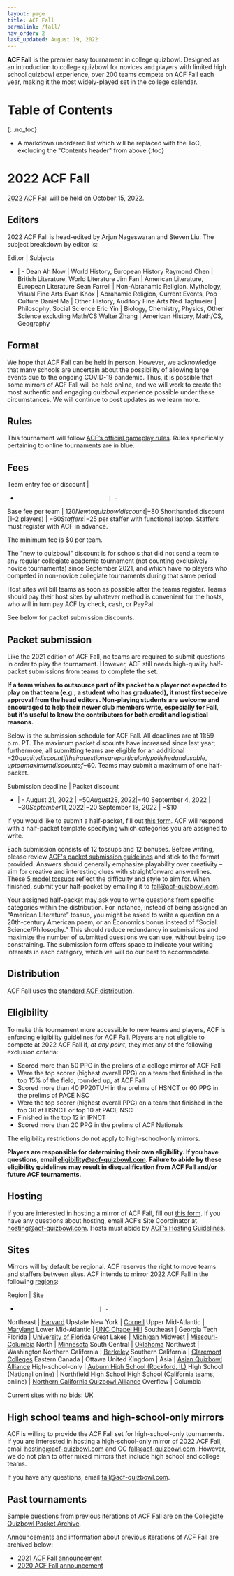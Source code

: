 ```yaml
---
layout: page
title: ACF Fall
permalink: /fall/
nav_order: 2
last_updated: August 19, 2022
---
```


<!--
do HS mirrors have the same stats-based eligibility rules?
do (online?) HS mirrors have to award trophies or book prizes?
are HS mirror bids from high schoolers accepted?
number the sections.
-->

**ACF Fall** is the premier easy tournament in college quizbowl. Designed as an introduction to college quizbowl for novices and players with limited high school quizbowl experience, over 200 teams compete on ACF Fall each year, making it the most widely-played set in the college calendar.

# Table of Contents
{: .no_toc}
* A markdown unordered list which will be replaced with the ToC, excluding the "Contents header" from above
{:toc}

# 2022 ACF Fall
[2022 ACF Fall](https://hsquizbowl.org/forums/viewtopic.php?p=391070) will be held on October 15, 2022.

## Editors
2022 ACF Fall is head-edited by Arjun Nageswaran and Steven Liu. The subject breakdown by editor is:

Editor | Subjects
- | -
Dean Ah Now             | World History, European History
Raymond Chen             | British Literature, World Literature
Jim Fan           | American Literature, European Literature
Sean Farrell               | Non-Abrahamic Religion, Mythology, Visual Fine Arts
Evan Knox          | Abrahamic Religion, Current Events, Pop Culture
Daniel Ma             | Other History, Auditory Fine Arts
Ned Tagtmeier           | Philosophy, Social Science
Eric Yin          | Biology, Chemistry, Physics, Other Science excluding Math/CS
Walter Zhang           | American History, Math/CS, Geography

## Format
We hope that ACF Fall can be held in person. However, we acknowledge that many schools are uncertain about the possibility of allowing large events due to the ongoing COVID-19 pandemic. Thus, it is possible that some mirrors of ACF Fall will be held online, and we will work to create the most authentic and engaging quizbowl experience possible under these circumstances. We will continue to post updates as we learn more.

## Rules
This tournament will follow [ACF’s official gameplay rules](/gameplay-rules). Rules specifically pertaining to online tournaments are in blue.

<!--## Registration
To register for 2021 ACF Fall, fill out the central [2021 ACF Fall registration form](https://forms.gle/kG9b7Rj4zo49zKtf8) with all relevant information.

If possible, teams should register for the site that is geographically closest to them and/or is in the region they would normally attend.

## Field
The field (list of registered teams) for each site can be found [here](https://docs.google.com/spreadsheets/d/1P4tdvLOAb_yQhPQqkl6PMsTyxn-Y1L2Ae25EzY6H3EU/edit).-->

## Fees

Team entry fee or discount         |
-                                  | -
Base fee per team                  | $120
New to quizbowl discount           | −$80
Shorthanded discount (1–2 players) | −$60
Staffers                           | −$25 per staffer with functional laptop. Staffers must register with ACF in advance.

The minimum fee is $0 per team.

The "new to quizbowl" discount is for schools that did not send a team to any regular collegiate academic tournament (not counting exclusively novice tournaments) since September 2021, and which have no players who competed in non-novice collegiate tournaments during that same period.

Host sites will bill teams as soon as possible after the teams register. Teams should pay their host sites by whatever method is convenient for the hosts, who will in turn pay ACF by check, cash, or PayPal.

See below for packet submission discounts.

## Packet submission
Like the 2021 edition of ACF Fall, no teams are required to submit questions in order to play the tournament. However, ACF still needs high-quality half-packet submissions from teams to complete the set.

**If a team wishes to outsource part of its packet to a player not expected to play on that team (e.g., a student who has graduated), it must first receive approval from the head editors. Non-playing students are welcome and encouraged to help their newer club members write, especially for Fall, but it's useful to know the contributors for both credit and logistical reasons.**

Below is the submission schedule for ACF Fall. All deadlines are at 11:59 p.m. PT. The maximum packet discounts have increased since last year; furthermore, all submitting teams are eligible for an additional −$20 quality discount if their questions are particularly polished and usable, up to a maximum discount of −$60. Teams may submit a maximum of one half-packet.

Submission deadline | Packet discount
- | -
August 21, 2022    | −$50
August 28, 2022    | −$40
September 4, 2022  | −$30
September 11, 2022 | −$20
September 18, 2022 | −$10

If you would like to submit a half-packet, fill out [this form](https://forms.gle/XwNLS2FaY6BtTzM59). ACF will respond with a half-packet template specifying which categories you are assigned to write.

Each submission consists of 12 tossups and 12 bonuses. Before writing, please review [ACF's packet submission guidelines](/packet-submission-guidelines) and stick to the format provided. Answers should generally emphasize playability over creativity – aim for creative and interesting clues with straightforward answerlines. These [5 model tossups](https://docs.google.com/document/d/1mokTuDeyDDSb4J1yQG6BWeGsee4x-RFsqf-lmvfBXjc/edit) reflect the difficulty and style to aim for. When finished, submit your half-packet by emailing it to [fall@acf-quizbowl.com](mailto:fall@acf-quizbowl.com).

Your assigned half-packet may ask you to write questions from specific categories within the distribution. For instance, instead of being assigned an “American Literature” tossup, you might be asked to write a question on a 20th-century American poem, or an Economics bonus instead of “Social Science/Philosophy.” This should reduce redundancy in submissions and maximize the number of submitted questions we can use, without being too constraining. The submission form offers space to indicate your writing interests in each category, which we will do our best to accommodate.

## Distribution
ACF Fall uses the [standard ACF distribution](/distribution).

## Eligibility
To make this tournament more accessible to new teams and players, ACF is enforcing eligibility guidelines for ACF Fall. Players are not eligible to compete at 2022 ACF Fall if, _at any point_, they met any of the following exclusion criteria:
- Scored more than 50 PPG in the prelims of a college mirror of ACF Fall
- Were the top scorer (highest overall PPG) on a team that finished in the top 15% of the field, rounded up, at ACF Fall
- Scored more than 40 PP20TUH in the prelims of HSNCT or 60 PPG in the prelims of PACE NSC
- Were the top scorer (highest overall PPG) on a team that finished in the top 30 at HSNCT or top 10 at PACE NSC
- Finished in the top 12 in IPNCT
- Scored more than 20 PPG in the prelims of ACF Nationals

The eligibility restrictions do not apply to high-school-only mirrors.

**Players are responsible for determining their own eligibility. If you have questions, email [eligibility@acf-quizbowl.com](mailto:eligibility@acf-quizbowl.com). Failure to abide by these eligibility guidelines may result in disqualification from ACF Fall and/or future ACF tournaments.**

## Hosting
If you are interested in hosting a mirror of ACF Fall, fill out [this form](https://docs.google.com/forms/d/e/1FAIpQLSdksGmPdT44G_rsKyAN5ovMYVZLQwbXuoSzrTJk3IrXeKgU2Q/viewform). If you have any questions about hosting, email ACF’s Site Coordinator at [hosting@acf-quizbowl.com](mailto:hosting@acf-quizbowl.com). Hosts must abide by [ACF’s Hosting Guidelines](/hosting-guidelines).

## Sites
Mirrors will by default be regional. ACF reserves the right to move teams and staffers between sites. ACF intends to mirror 2022 ACF Fall in the following [regions](/hosting-guidelines#regions-according-to-acf):

Region                          | Site
-                               | -
Northeast                       | [Harvard](https://hsquizbowl.org/forums/viewtopic.php?p=391470#p391470)
Upstate New York                | [Cornell](https://hsquizbowl.org/forums/viewtopic.php?t=26231)
Upper Mid-Atlantic              | [Maryland](https://hsquizbowl.org/forums/viewtopic.php?t=26233)
Lower Mid-Atlantic              | [UNC Chapel Hill](https://hsquizbowl.org/forums/viewtopic.php?t=26232)
Southeast                       | Georgia Tech
Florida                         | [University of Florida](https://hsquizbowl.org/forums/viewtopic.php?t=26247)
Great Lakes                     | [Michigan](https://hsquizbowl.org/forums/viewtopic.php?t=26264)
Midwest                         | [Missouri-Columbia](https://hsquizbowl.org/forums/viewtopic.php?t=26242)
North                           | [Minnesota](https://hsquizbowl.org/forums/viewtopic.php?t=26230)
South Central                   | [Oklahoma](https://hsquizbowl.org/forums/viewtopic.php?t=26238)
Northwest                       | Washington
Northern California             | [Berkeley](https://hsquizbowl.org/forums/viewtopic.php?p=391619#p391619)
Southern California             | [Claremont Colleges](https://hsquizbowl.org/forums/viewtopic.php?t=26239)
Eastern Canada                  | Ottawa
United Kingdom                  |
Asia                            | [Asian Quizbowl Alliance](https://hsquizbowl.org/forums/viewtopic.php?t=26234)
High-school-only                | [Auburn High School (Rockford, IL)](https://hsquizbowl.org/forums/viewtopic.php?t=26261)
High School (National online)   | [Northfield High School](https://hsquizbowl.org/forums/viewtopic.php?t=26266)
High School (California teams, online) | [Northern California Quizbowl Alliance](https://hsquizbowl.org/forums/viewtopic.php?p=391618#p391618)
Overflow                        | Columbia

Current sites with no bids: UK

## High school teams and high-school-only mirrors
ACF is willing to provide the ACF Fall set for high-school-only tournaments. If you are interested in hosting a high-school-only mirror of 2022 ACF Fall, email [hosting@acf-quizbowl.com](mailto:hosting@acf-quizbowl.com) and CC [fall@acf-quizbowl.com](mailto:fall@acf-quizbowl.com). However, we do not plan to offer mixed mirrors that include high school and college teams.

If you have any questions, email [fall@acf-quizbowl.com](fall@acf-quizbowl.com).

## Past tournaments
Sample questions from previous iterations of ACF Fall are on the [Collegiate Quizbowl Packet Archive](http://hsquizbowl.org/db/questionsets/search/?name=ACF+Fall&col=1&season=&archived=y).

Announcements and information about previous iterations of ACF Fall are archived below:

* [2021 ACF Fall announcement](/tournaments/archive/2021/ACF%20Fall)
* [2020 ACF Fall announcement](/tournaments/archive/2020/ACF%20Fall)
